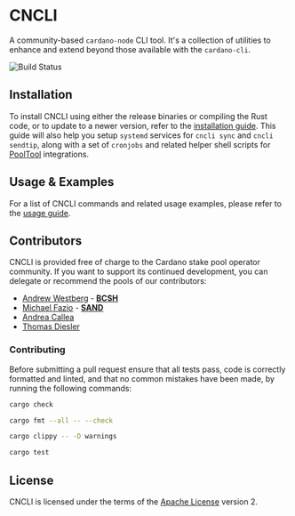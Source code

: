 # CNCLI

A community-based ```cardano-node``` CLI tool. It's a collection of utilities to enhance and extend beyond those available with the ```cardano-cli```.

![Build Status](https://github.com/cardano-community/cncli/actions/workflows/ci.yml/badge.svg?event=push)

## Installation

To install CNCLI using either the release binaries or compiling the Rust code, or to update to a newer version, refer to the [installation guide](INSTALL.md). This guide will also help you setup ```systemd``` services for ```cncli sync``` and ```cncli sendtip```, along with a set of ```cronjobs``` and related helper shell scripts for [PoolTool](https://pooltool.io/) integrations.

## Usage & Examples

For a list of CNCLI commands and related usage examples, please refer to the [usage guide](USAGE.md).

## Contributors

CNCLI is provided free of charge to the Cardano stake pool operator community. If you want to support its continued development, you can delegate or recommend the pools of our contributors:

- [Andrew Westberg](https://github.com/AndrewWestberg) - [**BCSH**](https://bluecheesestakehouse.com/)
- [Michael Fazio](https://github.com/michaeljfazio) - [**SAND**](https://www.sandstone.io/)
- [Andrea Callea](https://github.com/gacallea/)
- [Thomas Diesler](https://github.com/tdiesler/)

### Contributing

Before submitting a pull request ensure that all tests pass, code is correctly formatted and linted, and that no common mistakes have been made, by running the following commands:

```bash
cargo check
```

```bash
cargo fmt --all -- --check
```

```bash
cargo clippy -- -D warnings
```

```bash
cargo test
```

## License

CNCLI is licensed under the terms of the [Apache License](LICENSE) version 2.

